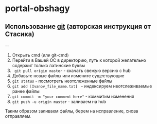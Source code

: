 # portal-obshagy

[git]: http://git-scm.com/book/ru/v1 
[Скачать]: http://git-scm.com/downloads
## Использование [git] (авторская инструкция от Стасика)

--
1. Открыть cmd (или git-cmd)
2. Перейти в Вашей ОС в директорию, путь к которой желательно содержит только латинские буквы
3. ``` git pull origin master``` - скачать свежую версию с hub
4. Добавьте новые файлы или измените существующие
5. ``` git status ```  - посмотреть неотслеженные файлы 
6. ``` git add [Ivanov_file_name.txt]  ```  - индексируем  неотслеживаемые ранее файлы
7. ``` git commit -m "your comment here" ``` - коммитим изменения
8. ``` git push -u origin master ``` - заливаем на hub

Таким образом заливаем файлы, берем на исправление, снова отправляем.
